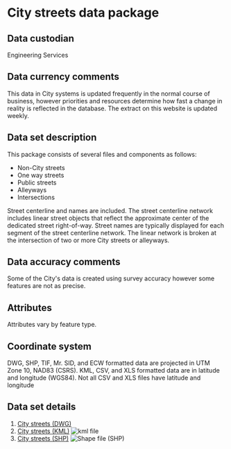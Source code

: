 # City streets data package
## Data custodian
Engineering Services

## Data currency comments
This data in City systems is updated frequently in the normal course of
business, however priorities and resources determine how fast a change in
reality is reflected in the database. The extract on this website is updated
weekly.

##  Data set description
This package consists of several files and components as follows:

  * Non-City streets
  * One way streets
  * Public streets
  * Alleyways
  * Intersections

Street centerline and names are included. The street centerline network
includes linear street objects that reflect the approximate center of the
dedicated street right-of-way. Street names are typically displayed for each
segment of the street centerline network. The linear network is broken at the
intersection of two or more City streets or alleyways.

## Data accuracy comments
Some of the City's data is created using survey accuracy however some features
are not as precise.

## Attributes
Attributes vary by feature type.

## Coordinate system
DWG, SHP, TIF, Mr. SID, and ECW formatted data are projected in UTM Zone 10,
NAD83 (CSRS). KML, CSV, and XLS formatted data are in latitude and longitude
(WGS84). Not all CSV and XLS files have latitude and longitude

## Data set details
  1. [City streets (DWG)](ftp://webftp.vancouver.ca/OpenData/dwg/dwg_city_streets.zip)
  2. [City streets (KML)](../download/kml/kml_city_streets.zip) ![kml file](../images/Icon_kml.gif)
  3. [City streets (SHP)](ftp://webftp.vancouver.ca/OpenData/shape/shape_city_streets.zip) ![Shape file \(SHP\)](../images/icon_shape.jpg)

